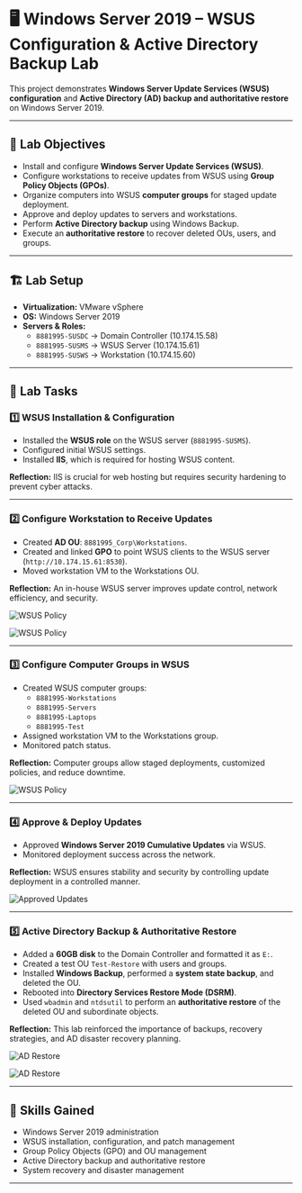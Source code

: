 # 🖥️ Windows Server 2019 – WSUS Configuration & Active Directory Backup Lab

This project demonstrates **Windows Server Update Services (WSUS) configuration** and **Active Directory (AD) backup and authoritative restore** on Windows Server 2019.  

---

## 📌 Lab Objectives
- Install and configure **Windows Server Update Services (WSUS)**.  
- Configure workstations to receive updates from WSUS using **Group Policy Objects (GPOs)**.  
- Organize computers into WSUS **computer groups** for staged update deployment.  
- Approve and deploy updates to servers and workstations.  
- Perform **Active Directory backup** using Windows Backup.  
- Execute an **authoritative restore** to recover deleted OUs, users, and groups.

---

## 🏗️ Lab Setup
- **Virtualization:** VMware vSphere  
- **OS:** Windows Server 2019  
- **Servers & Roles:**
  - `8881995-SUSDC` → Domain Controller (10.174.15.58)
  - `8881995-SUSMS` → WSUS Server (10.174.15.61)
  - `8881995-SUSWS` → Workstation (10.174.15.60)

---

## 🔑 Lab Tasks

### 1️⃣ WSUS Installation & Configuration
- Installed the **WSUS role** on the WSUS server (`8881995-SUSMS`).  
- Configured initial WSUS settings.  
- Installed **IIS**, which is required for hosting WSUS content.  

**Reflection:** IIS is crucial for web hosting but requires security hardening to prevent cyber attacks.  


---

### 2️⃣ Configure Workstation to Receive Updates
- Created **AD OU**: `8881995_Corp\Workstations`.  
- Created and linked **GPO** to point WSUS clients to the WSUS server (`http://10.174.15.61:8530`).  
- Moved workstation VM to the Workstations OU.  

**Reflection:** An in-house WSUS server improves update control, network efficiency, and security.  

![WSUS Policy](Screenshots/1.png)

![WSUS Policy](Screenshots/2.png)



---

### 3️⃣ Configure Computer Groups in WSUS
- Created WSUS computer groups:
  - `8881995-Workstations`
  - `8881995-Servers`
  - `8881995-Laptops`
  - `8881995-Test`  
- Assigned workstation VM to the Workstations group.  
- Monitored patch status.  

**Reflection:** Computer groups allow staged deployments, customized policies, and reduce downtime.  

![WSUS Policy](Screenshots/3.png)

---

### 4️⃣ Approve & Deploy Updates
- Approved **Windows Server 2019 Cumulative Updates** via WSUS.  
- Monitored deployment success across the network.  

**Reflection:** WSUS ensures stability and security by controlling update deployment in a controlled manner.  

![Approved Updates](Screenshots/4.png)

---

### 5️⃣ Active Directory Backup & Authoritative Restore
- Added a **60GB disk** to the Domain Controller and formatted it as `E:`.  
- Created a test OU `Test-Restore` with users and groups.  
- Installed **Windows Backup**, performed a **system state backup**, and deleted the OU.  
- Rebooted into **Directory Services Restore Mode (DSRM)**.  
- Used `wbadmin` and `ntdsutil` to perform an **authoritative restore** of the deleted OU and subordinate objects.  

**Reflection:** This lab reinforced the importance of backups, recovery strategies, and AD disaster recovery planning.  

![AD Restore](Screenshots/5.png)

![AD Restore](Screenshots/6.png)

---

## 📝 Skills Gained
- Windows Server 2019 administration  
- WSUS installation, configuration, and patch management  
- Group Policy Objects (GPO) and OU management  
- Active Directory backup and authoritative restore  
- System recovery and disaster management  

---
